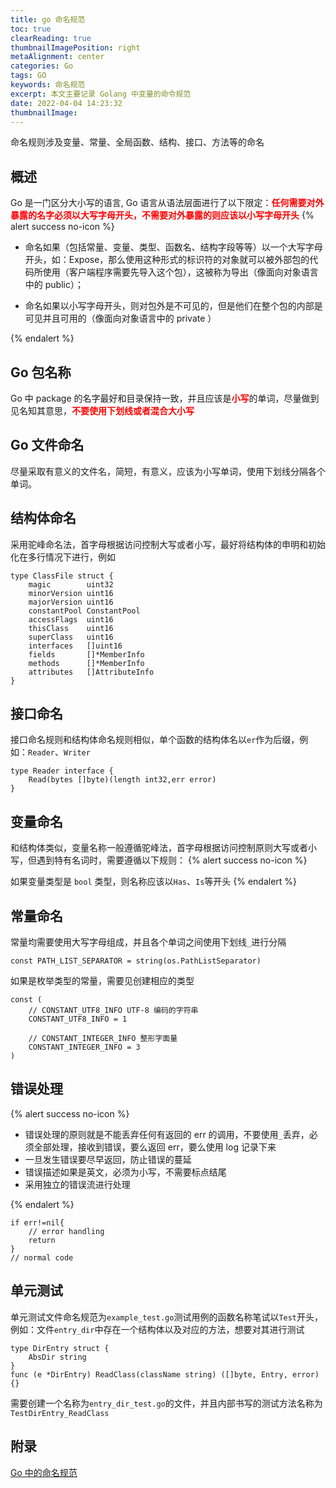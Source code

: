 ```yaml
---
title: go 命名规范
toc: true
clearReading: true
thumbnailImagePosition: right
metaAlignment: center
categories: Go
tags: GO
keywords: 命名规范
excerpt: 本文主要记录 Golang 中变量的命令规范
date: 2022-04-04 14:23:32
thumbnailImage:
---
```


<!-- toc -->

命名规则涉及变量、常量、全局函数、结构、接口、方法等的命名

## 概述

Go 是一门区分大小写的语言, Go 语言从语法层面进行了以下限定：<font style="color:red;font-weight:bold">任何需要对外暴露的名字必须以大写字母开头，不需要对外暴露的则应该以小写字母开头</font>
{% alert success no-icon %}

- 命名如果（包括常量、变量、类型、函数名、结构字段等等）以一个大写字母开头，如：Expose，那么使用这种形式的标识符的对象就可以被外部包的代码所使用（客户端程序需要先导入这个包），这被称为导出（像面向对象语言中的 public）；

- 命名如果以小写字母开头，则对包外是不可见的，但是他们在整个包的内部是可见并且可用的（像面向对象语言中的 private ）

{% endalert %}

## Go 包名称

Go 中 package 的名字最好和目录保持一致，并且应该是<font style="color:red;font-weight:bold">小写</font>的单词，尽量做到见名知其意思，<font style="color:red;font-weight:bold">不要使用下划线或者混合大小写</font>

## Go 文件命名

尽量采取有意义的文件名，简短，有意义，应该为小写单词，使用下划线分隔各个单词。

## 结构体命名

采用驼峰命名法，首字母根据访问控制大写或者小写，最好将结构体的申明和初始化在多行情况下进行，例如

```golang
type ClassFile struct {
	magic        uint32
	minorVersion uint16
	majorVersion uint16
	constantPool ConstantPool
	accessFlags  uint16
	thisClass    uint16
	superClass   uint16
	interfaces   []uint16
	fields       []*MemberInfo
	methods      []*MemberInfo
	attributes   []AttributeInfo
}
```

## 接口命名

接口命名规则和结构体命名规则相似，单个函数的结构体名以`er`作为后缀，例如：`Reader`、`Writer`

```golang
type Reader interface {
    Read(bytes []byte)(length int32,err error)
}
```

## 变量命名

和结构体类似，变量名称一般遵循驼峰法，首字母根据访问控制原则大写或者小写，但遇到特有名词时，需要遵循以下规则：
{% alert success no-icon %}

如果变量类型是 `bool` 类型，则名称应该以`Has`、`Is`等开头
{% endalert %}

## 常量命名

常量均需要使用大写字母组成，并且各个单词之间使用下划线`_`进行分隔

```golang
const PATH_LIST_SEPARATOR = string(os.PathListSeparator)
```

如果是枚举类型的常量，需要见创建相应的类型

```golang
const (
	// CONSTANT_UTF8_INFO UTF-8 编码的字符串
	CONSTANT_UTF8_INFO = 1

	// CONSTANT_INTEGER_INFO 整形字面量
	CONSTANT_INTEGER_INFO = 3
)
```

## 错误处理

{% alert success no-icon %}

- 错误处理的原则就是不能丢弃任何有返回的 err 的调用，不要使用`_`丢弃，必须全部处理，接收到错误，要么返回 err，要么使用 log 记录下来
- 一旦发生错误要尽早返回，防止错误的蔓延
- 错误描述如果是英文，必须为小写，不需要标点结尾
- 采用独立的错误流进行处理

{% endalert %}

```golang
if err!=nil{
    // error handling
    return
}
// normal code
```

## 单元测试

单元测试文件命名规范为`example_test.go`测试用例的函数名称笔试以`Test`开头，例如：文件`entry_dir`中存在一个结构体以及对应的方法，想要对其进行测试

```golang
type DirEntry struct {
	AbsDir string
}
func (e *DirEntry) ReadClass(className string) ([]byte, Entry, error){}
```

需要创建一个名称为`entry_dir_test.go`的文件，并且内部书写的测试方法名称为`TestDirEntry_ReadClass`

## 附录

[Go 中的命名规范](https://www.cnblogs.com/rickiyang/p/11074174.html)
